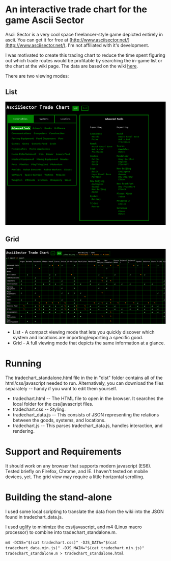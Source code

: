 # An interactive trade chart for the game Ascii Sector
Ascii Sector is a very cool space freelancer-style game depicted entirely in ascii. You can get it for free at [http://www.asciisector.net/](http://www.asciisector.net/). I'm not affiliated with it's development.

I was motivated to create this trading chart to reduce the time spent figuring out which trade routes would be profitable by searching the in-game list or the chart at the wiki page. The data are based on the wiki [here](http://asciisector.wikia.com/wiki/Import/Export_Chart).

There are two viewing modes:

## List
![List mode](https://github.com/heategn/asciisector_trade_chart/blob/master/screenshots/asciisector_list.png "List Mode")
## Grid
![Grid mode](https://github.com/heategn/asciisector_trade_chart/blob/master/screenshots/asciisector_grid.png "Grid Mode")

*   List - A compact viewing mode that lets you quickly discover which system and locations are importing/exporting a specific good.
*   Grid - A full viewing mode that depicts the same information at a glance.

# Running
The tradechart_standalone.html file in the in "dist" folder contains all of the html/css/javascript needed to run. Alternatively, you can download the files separately -- handy if you want to edit them yourself.

*   tradechart.html -- The HTML file to open in the browser. It searches the local folder for the css/javascript files.
*   tradechart.css -- Styling.
*   tradechart_data.js -- This consists of JSON representing the relations between the goods, systems, and locations.
*   tradechart.js -- This parses tradechart_data.js, handles interaction, and rendering.

# Support and Requirements
It should work on any browser that supports modern javascript (ES6). Tested briefly on Firefox, Chrome, and IE. I haven't tested on mobile devices, yet. The grid view may require a little horizontal scrolling.

# Building the stand-alone
I used some local scripting to translate the data from the wiki into the JSON found in tradechart_data.js.

I used [uglify](https://github.com/mishoo/UglifyJS2/tree/harmony) to minimize the css/javascript, and m4 (Linux macro processor) to combine into tradechart_standalone.m.

`m4 -DCSS="$(cat tradechart.css)" -DJS_DATA="$(cat tradechart_data.min.js)" -DJS_MAIN="$(cat tradechart.min.js)" tradechart_standalone.m > tradechart_standalone.html`
